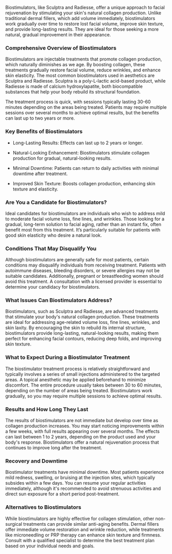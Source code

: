 <p class="services-details-two__text-2">
   Biostimulators, like Sculptra and Radiesse, offer a unique approach to facial rejuvenation by stimulating your skin's natural collagen production. Unlike traditional dermal fillers, which add volume immediately, biostimulators work gradually over time to restore lost facial volume, improve skin texture, and provide long-lasting results. They are ideal for those seeking a more natural, gradual improvement in their appearance.
</p>

<h3 class="services-details-two__title-2">
   Comprehensive Overview of Biostimulators
</h3>
<p class="services-details-two__text-2">
   Biostimulators are injectable treatments that promote collagen production, which naturally diminishes as we age. By boosting collagen, these treatments gradually restore facial volume, reduce wrinkles, and enhance skin elasticity. The most common biostimulators used in aesthetics are Sculptra and Radiesse. Sculptra is a poly-L-lactic acid-based product, while Radiesse is made of calcium hydroxylapatite, both biocompatible substances that help your body rebuild its structural foundation.
</p>
<p class="services-details-two__text-2">
   The treatment process is quick, with sessions typically lasting 30-60 minutes depending on the areas being treated. Patients may require multiple sessions over several months to achieve optimal results, but the benefits can last up to two years or more.
</p>

<h3 class="services-details-two__title-2">
   Key Benefits of Biostimulators
</h3>
<ul class="services-details-two__points list-unstyled list-service">
   <li>
       <div class="icon">
           <span class="fa fa-check"></span>
       </div>
       <div class="text">
           <p>Long-Lasting Results: Effects can last up to 2 years or longer.</p>
       </div>
   </li>
   <li>
       <div class="icon">
           <span class="fa fa-check"></span>
       </div>
       <div class="text">
           <p>Natural-Looking Enhancement: Biostimulators stimulate collagen production for gradual, natural-looking results.</p>
       </div>
   </li>
   <li>
       <div class="icon">
           <span class="fa fa-check"></span>
       </div>
       <div class="text">
           <p>Minimal Downtime: Patients can return to daily activities with minimal downtime after treatment.</p>
       </div>
   </li>
   <li>
       <div class="icon">
           <span class="fa fa-check"></span>
       </div>
       <div class="text">
           <p>Improved Skin Texture: Boosts collagen production, enhancing skin texture and elasticity.</p>
       </div>
   </li>
</ul>

<h3 class="services-details-two__title-2">
   Are You a Candidate for Biostimulators?
</h3>
<p class="services-details-two__text-2">
   Ideal candidates for biostimulators are individuals who wish to address mild to moderate facial volume loss, fine lines, and wrinkles. Those looking for a gradual, long-term solution to facial aging, rather than an instant fix, often benefit most from this treatment. It’s particularly suitable for patients with good skin elasticity who desire a natural look.
</p>

<h3 class="services-details-two__title-2">
   Conditions That May Disqualify You
</h3>
<p class="services-details-two__text-2">
   Although biostimulators are generally safe for most patients, certain conditions may disqualify individuals from receiving treatment. Patients with autoimmune diseases, bleeding disorders, or severe allergies may not be suitable candidates. Additionally, pregnant or breastfeeding women should avoid this treatment. A consultation with a licensed provider is essential to determine your candidacy for biostimulators.
</p>
<h3 class="services-details-two__title-2">
   What Issues Can Biostimulators Address?
</h3>
<p class="services-details-two__text-2">
   Biostimulators, such as Sculptra and Radiesse, are advanced treatments that stimulate your body's natural collagen production. These treatments are ideal for addressing age-related volume loss, fine lines, wrinkles, and skin laxity. By encouraging the skin to rebuild its internal structure, biostimulators provide long-lasting, natural-looking results, making them perfect for enhancing facial contours, reducing deep folds, and improving skin texture.
</p>

<h3 class="services-details-two__title-2">
   What to Expect During a Biostimulator Treatment
</h3>
<p class="services-details-two__text-2">
   The biostimulator treatment process is relatively straightforward and typically involves a series of small injections administered to the targeted areas. A topical anesthetic may be applied beforehand to minimize discomfort. The entire procedure usually takes between 30 to 60 minutes, depending on the number of areas being treated. Biostimulators work gradually, so you may require multiple sessions to achieve optimal results.
</p>

<h3 class="services-details-two__title-2">
   Results and How Long They Last
</h3>
<p class="services-details-two__text-2">
   The results of biostimulators are not immediate but develop over time as collagen production increases. You may start noticing improvements within a few weeks, with full results appearing over several months. The effects can last between 1 to 2 years, depending on the product used and your body's response. Biostimulators offer a natural rejuvenation process that continues to improve long after the treatment.
</p>

<h3 class="services-details-two__title-2">
   Recovery and Downtime
</h3>
<p class="services-details-two__text-2">
   Biostimulator treatments have minimal downtime. Most patients experience mild redness, swelling, or bruising at the injection sites, which typically subsides within a few days. You can resume your regular activities immediately, although it's recommended to avoid strenuous activities and direct sun exposure for a short period post-treatment.
</p>

<h3 class="services-details-two__title-2">
   Alternatives to Biostimulators
</h3>
<p class="services-details-two__text-2">
   While biostimulators are highly effective for collagen stimulation, other non-surgical treatments can provide similar anti-aging benefits. Dermal fillers offer immediate volume restoration and wrinkle reduction, while treatments like microneedling or PRP therapy can enhance skin texture and firmness. Consult with a qualified specialist to determine the best treatment plan based on your individual needs and goals.
</p>
